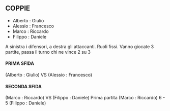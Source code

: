 ## COPPIE

 - Alberto : Giulio
 - Alessio : Francesco
 - Marco : Riccardo
 - Filippo : Daniele

A sinistra i difensori, a destra gli attaccanti. Ruoli fissi.
Vanno giocate 3 partite, passa il turno chi ne vince 2 su 3

#### PRIMA SFIDA
(Alberto : Giulio) VS (Alessio : Francesco)  

#### SECONDA SFIDA
(Marco : Riccardo) VS (Filippo : Daniele)
Prima partita
(Marco : Riccardo) 6 - 5 (Filippo : Daniele)
